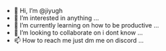 - 👋 Hi, I’m @jiyugh
- 👀 I’m interested in anything ...
- 🌱 I’m currently learning on how to be productive ...
- 💞️ I’m looking to collaborate on i dont know ...
- 📫 How to reach me just dm me on discord ...

<!---
jiyugh/jiyugh is a ✨ special ✨ repository because its `README.md` (this file) appears on your GitHub profile.
You can click the Preview link to take a look at your changes.
--->
